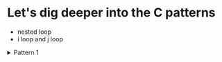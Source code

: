 # Let's dig deeper into the C patterns

- nested loop
- i loop and j loop

<details>
    <summary>Pattern 1</summary>
    <p>5 x 5 (1 - 5)</p>
    <img src="./patterns/1.JPG" textAllign="center"  alt="Alt text" title="Optional title">
    <h4>Steps:</h4>
    <ul>
    <li>Step 1: Print 1 - 5 with a for loop</li>
    <li>Step 2: repeat it for 5 times</li>
    </ul>
</details>
